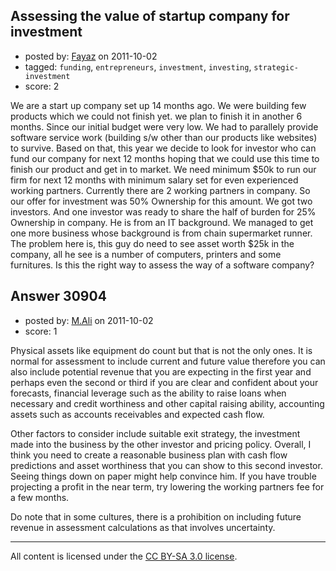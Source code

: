 ## Assessing the value of startup company for investment

- posted by: [Fayaz](https://stackexchange.com/users/-1/10049-fayaz) on 2011-10-02
- tagged: `funding`, `entrepreneurs`, `investment`, `investing`, `strategic-investment`
- score: 2

We are a start up company set up 14 months ago. We were building few products which we could not finish yet. we plan to finish it in another 6 months. Since our initial budget were very low. We had to parallely provide software service work (building s/w other than our products like websites) to survive. Based on that, this year we decide to look for investor who can fund our company for next 12 months hoping that we could use this time
to finish our product and get in to market. We need minimum $50k to run our firm for next 12 months with minimum salary set for even experienced working partners. Currently there are 2 working partners in company. So our offer for investment was 50% Ownership for this amount. We got two investors. And one investor was ready to share the half of burden for 25% Ownership in company. He is from an IT background. We managed to get one more
business whose background is from chain supermarket runner. The problem here is, this guy do need to see asset worth $25k in the company, all he see is a number of computers, printers and some furnitures. Is this the right way to assess the way of a software company? 



## Answer 30904

- posted by: [M.Ali](https://stackexchange.com/users/-1/13343-m-ali) on 2011-10-02
- score: 1

Physical assets like equipment do count but that is not the only ones. It is normal for assessment to include current and future value therefore you can also include potential revenue that you are expecting in the first year and perhaps even the second or third if you are clear and confident about your forecasts, financial leverage such as the ability to raise loans when necessary and credit worthiness and other capital raising ability,  accounting assets such as accounts receivables and expected cash flow. 

Other factors to consider include suitable exit strategy, the investment made into the business by the other investor and pricing policy. Overall, I think you need to create a reasonable business plan with cash flow predictions and asset worthiness that you can show to this second investor. Seeing things down on paper might help convince him. If you have trouble projecting a profit in the near term, try lowering the working partners fee for a few months. 

Do note that in some cultures, there is a prohibition on including future revenue in assessment calculations as that involves uncertainty. 




---

All content is licensed under the [CC BY-SA 3.0 license](https://creativecommons.org/licenses/by-sa/3.0/).
